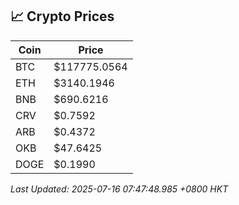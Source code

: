 ## 📈 Crypto Prices

| Coin | Price |
| ---- | ----- |
| BTC | $117775.0564 |
| ETH | $3140.1946 |
| BNB | $690.6216 |
| CRV | $0.7592 |
| ARB | $0.4372 |
| OKB | $47.6425 |
| DOGE | $0.1990 |

_Last Updated: 2025-07-16 07:47:48.985 +0800 HKT_